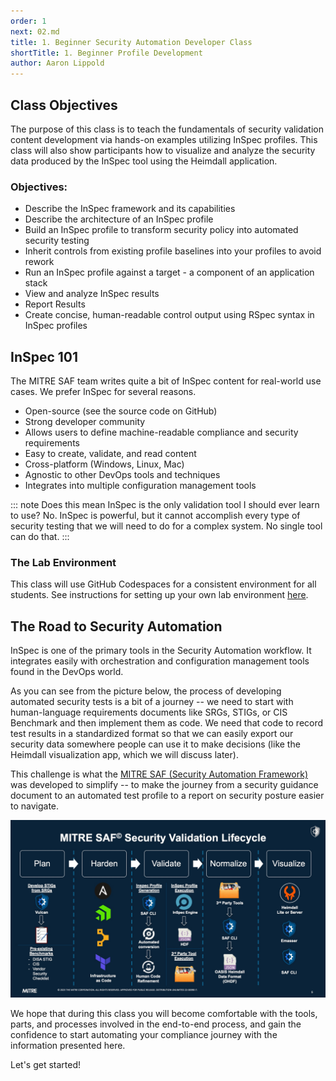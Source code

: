 ```yaml
---
order: 1
next: 02.md
title: 1. Beginner Security Automation Developer Class
shortTitle: 1. Beginner Profile Development
author: Aaron Lippold
---
```


## Class Objectives

The purpose of this class is to teach the fundamentals of security validation content development via hands-on examples utilizing InSpec profiles. This class will also show participants how to visualize and analyze the security data produced by the InSpec tool using the Heimdall application.

### Objectives:

-	Describe the InSpec framework and its capabilities
-	Describe the architecture of an InSpec profile
-	Build an InSpec profile to transform security policy into automated security testing
-	Inherit controls from existing profile baselines into your profiles to avoid rework
-	Run an InSpec profile against a target - a component of an application stack
-	View and analyze InSpec results
-	Report Results
-	Create concise, human-readable control output using RSpec syntax in InSpec profiles

## InSpec 101

The MITRE SAF team writes quite a bit of InSpec content for real-world use cases. We prefer InSpec for several reasons.

- Open-source (see the source code on GitHub)
- Strong developer community
- Allows users to define machine-readable compliance and security requirements
- Easy to create, validate, and read content
- Cross-platform (Windows, Linux, Mac)
- Agnostic to other DevOps tools and techniques
- Integrates into multiple configuration management tools

::: note Does this mean InSpec is the only validation tool I should ever learn to use?
No. InSpec is powerful, but it cannot accomplish every type of security testing that we will need to do for a complex system. No single tool can do that.
:::

### The Lab Environment

This class will use GitHub Codespaces for a consistent environment for all students. See instructions for setting up your own lab environment [here](../../resources/02.md).

## The Road to Security Automation

InSpec is one of the primary tools in the Security Automation workflow. It integrates easily with orchestration and configuration management tools found in the DevOps world.

As you can see from the picture below, the process of developing automated security tests is a bit of a journey -- we need to start with human-language requirements documents like SRGs, STIGs, or CIS Benchmark and then implement them as code. We need that code to record test results in a standardized format so that we can easily export our security data somewhere people can use it to make decisions (like the Heimdall visualization app, which we will discuss later).

This challenge is what the [MITRE SAF (Security Automation Framework)](https://saf.mitre.org) was developed to simplify -- to make the journey from a security guidance document to an automated test profile to a report on security posture easier to navigate.

![The SAF Lifecycle](../../assets/img/saf-lifecycle.jpg)

We hope that during this class you will become comfortable with the tools, parts, and processes involved in the end-to-end process, and gain the confidence to start automating your compliance journey with the information presented here.  

Let's get started!

